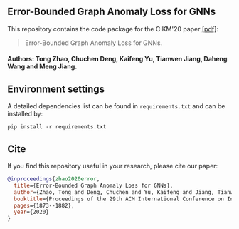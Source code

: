 ## Error-Bounded Graph Anomaly Loss for GNNs

This repository contains the code package for the CIKM'20 paper [[pdf]](https://dl.acm.org/doi/pdf/10.1145/3340531.3411979):
>Error-Bounded Graph Anomaly Loss for GNNs.

#### Authors: Tong Zhao, Chuchen Deng, Kaifeng Yu, Tianwen Jiang, Daheng Wang and Meng Jiang.

## Environment settings
A detailed dependencies list can be found in `requirements.txt` and can be installed by:
```
pip install -r requirements.txt
```

## Cite
If you find this repository useful in your research, please cite our paper:

```bibtex
@inproceedings{zhao2020error,
  title={Error-Bounded Graph Anomaly Loss for GNNs},
  author={Zhao, Tong and Deng, Chuchen and Yu, Kaifeng and Jiang, Tianwen and Wang, Daheng and Jiang, Meng},
  booktitle={Proceedings of the 29th ACM International Conference on Information \& Knowledge Management},
  pages={1873--1882},
  year={2020}
}
```

